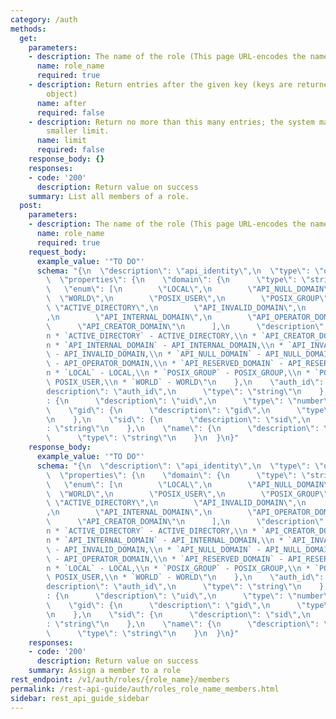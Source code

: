 ```yaml
---
category: /auth
methods:
  get:
    parameters:
    - description: The name of the role (This page URL-encodes the name for you)
      name: role_name
      required: true
    - description: Return entries after the given key (keys are returned in the paging
        object)
      name: after
      required: false
    - description: Return no more than this many entries; the system may choose a
        smaller limit.
      name: limit
      required: false
    response_body: {}
    responses:
    - code: '200'
      description: Return value on success
    summary: List all members of a role.
  post:
    parameters:
    - description: The name of the role (This page URL-encodes the name for you)
      name: role_name
      required: true
    request_body:
      example_value: '"TO DO"'
      schema: "{\n  \"description\": \"api_identity\",\n  \"type\": \"object\",\n\
        \  \"properties\": {\n    \"domain\": {\n      \"type\": \"string\",\n   \
        \   \"enum\": [\n        \"LOCAL\",\n        \"API_NULL_DOMAIN\",\n      \
        \  \"WORLD\",\n        \"POSIX_USER\",\n        \"POSIX_GROUP\",\n       \
        \ \"ACTIVE_DIRECTORY\",\n        \"API_INVALID_DOMAIN\",\n        \"API_RESERVED_DOMAIN\"\
        ,\n        \"API_INTERNAL_DOMAIN\",\n        \"API_OPERATOR_DOMAIN\",\n  \
        \      \"API_CREATOR_DOMAIN\"\n      ],\n      \"description\": \"domain:\\\
        n * `ACTIVE_DIRECTORY` - ACTIVE_DIRECTORY,\\n * `API_CREATOR_DOMAIN` - API_CREATOR_DOMAIN,\\\
        n * `API_INTERNAL_DOMAIN` - API_INTERNAL_DOMAIN,\\n * `API_INVALID_DOMAIN`\
        \ - API_INVALID_DOMAIN,\\n * `API_NULL_DOMAIN` - API_NULL_DOMAIN,\\n * `API_OPERATOR_DOMAIN`\
        \ - API_OPERATOR_DOMAIN,\\n * `API_RESERVED_DOMAIN` - API_RESERVED_DOMAIN,\\\
        n * `LOCAL` - LOCAL,\\n * `POSIX_GROUP` - POSIX_GROUP,\\n * `POSIX_USER` -\
        \ POSIX_USER,\\n * `WORLD` - WORLD\"\n    },\n    \"auth_id\": {\n      \"\
        description\": \"auth_id\",\n      \"type\": \"string\"\n    },\n    \"uid\"\
        : {\n      \"description\": \"uid\",\n      \"type\": \"number\"\n    },\n\
        \    \"gid\": {\n      \"description\": \"gid\",\n      \"type\": \"number\"\
        \n    },\n    \"sid\": {\n      \"description\": \"sid\",\n      \"type\"\
        : \"string\"\n    },\n    \"name\": {\n      \"description\": \"name\",\n\
        \      \"type\": \"string\"\n    }\n  }\n}"
    response_body:
      example_value: '"TO DO"'
      schema: "{\n  \"description\": \"api_identity\",\n  \"type\": \"object\",\n\
        \  \"properties\": {\n    \"domain\": {\n      \"type\": \"string\",\n   \
        \   \"enum\": [\n        \"LOCAL\",\n        \"API_NULL_DOMAIN\",\n      \
        \  \"WORLD\",\n        \"POSIX_USER\",\n        \"POSIX_GROUP\",\n       \
        \ \"ACTIVE_DIRECTORY\",\n        \"API_INVALID_DOMAIN\",\n        \"API_RESERVED_DOMAIN\"\
        ,\n        \"API_INTERNAL_DOMAIN\",\n        \"API_OPERATOR_DOMAIN\",\n  \
        \      \"API_CREATOR_DOMAIN\"\n      ],\n      \"description\": \"domain:\\\
        n * `ACTIVE_DIRECTORY` - ACTIVE_DIRECTORY,\\n * `API_CREATOR_DOMAIN` - API_CREATOR_DOMAIN,\\\
        n * `API_INTERNAL_DOMAIN` - API_INTERNAL_DOMAIN,\\n * `API_INVALID_DOMAIN`\
        \ - API_INVALID_DOMAIN,\\n * `API_NULL_DOMAIN` - API_NULL_DOMAIN,\\n * `API_OPERATOR_DOMAIN`\
        \ - API_OPERATOR_DOMAIN,\\n * `API_RESERVED_DOMAIN` - API_RESERVED_DOMAIN,\\\
        n * `LOCAL` - LOCAL,\\n * `POSIX_GROUP` - POSIX_GROUP,\\n * `POSIX_USER` -\
        \ POSIX_USER,\\n * `WORLD` - WORLD\"\n    },\n    \"auth_id\": {\n      \"\
        description\": \"auth_id\",\n      \"type\": \"string\"\n    },\n    \"uid\"\
        : {\n      \"description\": \"uid\",\n      \"type\": \"number\"\n    },\n\
        \    \"gid\": {\n      \"description\": \"gid\",\n      \"type\": \"number\"\
        \n    },\n    \"sid\": {\n      \"description\": \"sid\",\n      \"type\"\
        : \"string\"\n    },\n    \"name\": {\n      \"description\": \"name\",\n\
        \      \"type\": \"string\"\n    }\n  }\n}"
    responses:
    - code: '200'
      description: Return value on success
    summary: Assign a member to a role
rest_endpoint: /v1/auth/roles/{role_name}/members
permalink: /rest-api-guide/auth/roles_role_name_members.html
sidebar: rest_api_guide_sidebar
---
```

